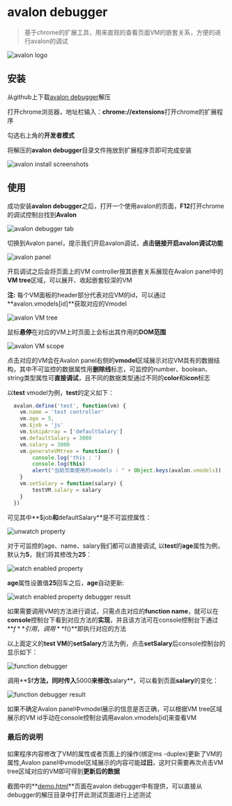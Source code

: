 # avalon debugger

> 基于chrome的扩展工具，用来直观的查看页面VM的嵌套关系，方便的进行avalon的调试

<img src="./img/webstore-icon.png" title="avalon logo" alt="avalon logo"/>

## 安装

从github上下载[avalon debugger](https://github.com/shirlyLoveU/avalondebugger/archive/master.zip)解压

打开chrome浏览器，地址栏输入：**chrome://extensions**打开chrome的扩展程序

勾选右上角的**开发者模式**

将解压的**avalon debugger**目录文件拖放到扩展程序页即可完成安装

<img src="./img/screenshots/avalonInstall.png" title="avalon install screenshots" alt="avalon install screenshots"/>

## 使用

成功安装**avalon debugger**之后，打开一个使用avalon的页面，**F12**打开chrome的调试控制台找到**Avalon**

<img src="./img/screenshots/avalonDebugger.png" title="avalon debugger tab" alt="avalon debugger tab"/>

切换到Avalon panel，提示我们开启avalon调试，**点击链接开启avalon调试功能**

<img src="./img/screenshots/avalonPanel.png" title="avalon panel" alt="avalon panel"/>

开启调试之后会将页面上的VM controller按其嵌套关系展现在Avalon panel中的**VM tree**区域，可以展开、收起嵌套较深的VM

**注:** 每个VM面板的header部分代表对应VM的id，可以通过**avalon.vmodels[id]**获取对应的Vmodel 

<img src="./img/screenshots/avalonVMTree.png" title="avalon VM tree" alt="avalon VM tree"/>

鼠标**悬停**在对应的VM上时页面上会标出其作用的**DOM范围**

<img src="./img/screenshots/avalonVMScope.png" title="avalon VM scope" alt="avalon VM scope"/>

点击对应的VM会在Avalon panel右侧的**vmodel**区域展示对应VM具有的数据结构，其中不可监控的数据属性用**删除线**标志，可监控的number、boolean、string类型属性可**直接调试**，且不同的数据类型通过不同的**color**和**icon**标志

以**test** vmodel为例，**test**的定义如下：

```javascript
  avalon.define('test', function(vm) {
    vm.name = 'test controller'
    vm.age = 5,
    vm.$job = 'js'
    vm.$skipArray = ['defaultSalary']
    vm.defaultSalary = 3000
    vm.salary = 3000
    vm.generateVMtree = function() {
        console.log('this : ')
        console.log(this)
        alert("当前页面使用的vmodels : " + Object.keys(avalon.vmodels))
    }
    vm.setSalary = function(salary) {
        testVM.salary = salary
    }
  })
```

可见其中**$job**和**defaultSalary**是不可监控属性：

<img src="./img/screenshots/unwatchProperty.png" title="unwatch property" alt="unwatch property"/>

对于可监控的age、name、salary我们都可以直接调试, 以**test**的**age**属性为例，默认为**5**，我们将其修改为**25**：

<img src="./img/screenshots/watchPropDebugger.png" title="watch enabled property" alt="watch enabled property"/>

**age**属性设置值**25**回车之后，**age**自动更新:

<img src="./img/screenshots/watchPropDebugResult.png" title="watch enabled property debugger result" alt="watch enabled property debugger result"/>

如果需要调用VM的方法进行调试，只需点击对应的**function name**，就可以在**console**控制台下看到对应方法的**实现**，并且该方法可在console控制台下通过**$f**引用，调用**$f()**即执行对应的方法

以上面定义的**test VM**的**setSalary**方法为例，点击**setSalary**后console控制台的显示如下：

<img src="./img/screenshots/funcDebug.png" title="function debugger" alt="function debugger"/>

调用**$f**方法，同时传入**5000**来修改**salary**，可以看到页面**salary**的变化：

<img src="./img/screenshots/funcDebuggerResult.png" title="function debugger result" alt="function debugger result"/>

如果不确定Avalon panel中vmodel展示的信息是否正确，可以根据VM tree区域展示的VM id手动在console控制台调用avalon.vmodels[id]来查看VM

### 最后的说明

如果程序内容修改了VM的属性或者页面上的操作(绑定ms
-duplex)更新了VM的属性,Avalon panel中vmodel区域展示的内容可能**过旧**，这时只需要再次点击VM tree区域对应的VM即可得到**更新后的数据**

截图中的**[demo.html](./demo.html)**页面在avalon debugger中有提供，可以直接从debugger的解压目录中打开此测试页面进行上述测试

